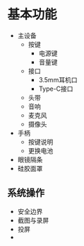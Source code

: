 # 基本功能

* 主设备
  * 按键
    * 电源键
    * 音量键
  * 接口
    * 3.5mm耳机口
    * Type-C接口
  * 头带
  * 音响
  * 麦克风
  * 摄像头
* 手柄
  * 按键说明
  * 更换电池
* 眼镜隔条
* 硅胶面罩

## 系统操作

* 安全边界
* 截图与录屏
* 投屏
* 

